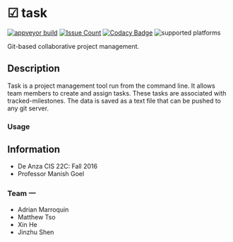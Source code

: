 # ☑ task 
[![appveyor build](https://ci.appveyor.com/api/projects/status/rtl31pwna7xxcypb?svg=true)](https://ci.appveyor.com/project/mtso/task)
[![Issue Count](https://codeclimate.com/github/mtso/task/badges/issue_count.svg)](https://codeclimate.com/github/mtso/task)
[![Codacy Badge](https://api.codacy.com/project/badge/Grade/56dc60ece47849829b1023582813d830)](https://www.codacy.com/app/mtso/task?utm_source=github.com&amp;utm_medium=referral&amp;utm_content=mtso/task&amp;utm_campaign=Badge_Grade)
![supported platforms](https://img.shields.io/badge/platforms-win32-lightgray.svg)

Git-based collaborative project management.

## Description

Task is a project management tool run from the command line. 
It allows team members to create and assign tasks. These
tasks are associated with tracked-milestones. The data is
saved as a text file that can be pushed to any git server.

### Usage

## Information

- De Anza CIS 22C: Fall 2016
- Professor Manish Goel

### Team 一

- Adrian Marroquin
- Matthew Tso
- Xin He
- Jinzhu Shen
